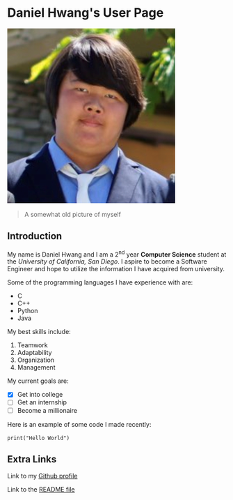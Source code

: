 # Daniel Hwang's User Page

![Self Image](images/Professional-Picture.png)

> A somewhat old picture of myself

## Introduction

My name is Daniel Hwang and I am a 2<sup>nd</sup> year **Computer Science** student at
the *University of California, San Diego*. I aspire to become a Software Engineer and hope to
utilize the information I have acquired from university.

Some of the programming languages I have experience with are:
* C
* C++
* Python
* Java

My best skills include:
1. Teamwork
2. Adaptability
3. Organization
4. Management

My current goals are:
- [x] Get into college
- [ ] Get an internship
- [ ] Become a millionaire 

Here is an example of some code I made recently:
```
print("Hello World")
```

## Extra Links

Link to my [Github profile](https://github.com/de-hwang)

Link to the [README file](README.md)
